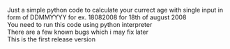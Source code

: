 Just a simple python code to calculate your currect age with single input in form of DDMMYYYY for ex. 18082008 for 18th of august 2008 <br>
You need to run this code using python interpreter <br>
There are a few known bugs which i may fix later <br>
This is the first release version <br>
